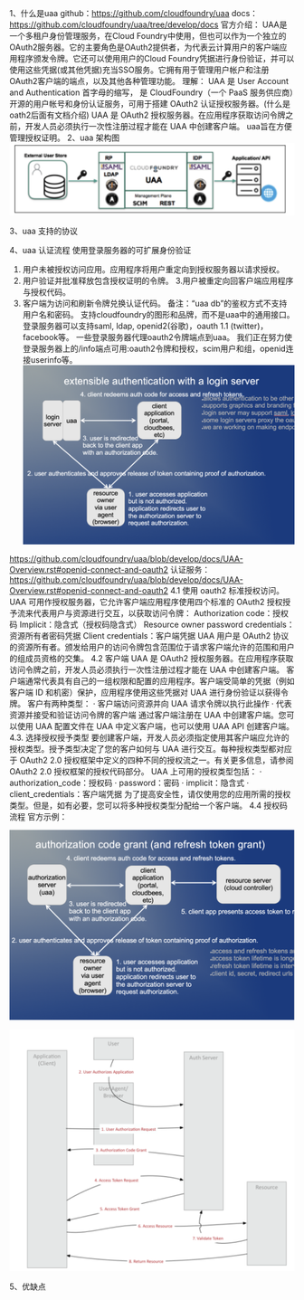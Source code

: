 1、什么是uaa
github：https://github.com/cloudfoundry/uaa
docs：https://github.com/cloudfoundry/uaa/tree/develop/docs
官方介绍：
UAA是一个多租户身份管理服务，在Cloud Foundry中使用，但也可以作为一个独立的OAuth2服务器。它的主要角色是OAuth2提供者，为代表云计算用户的客户端应用程序颁发令牌。它还可以使用用户的Cloud Foundry凭据进行身份验证，并可以使用这些凭据(或其他凭据)充当SSO服务。它拥有用于管理用户帐户和注册OAuth2客户端的端点，以及其他各种管理功能。
理解：
UAA 是 User Account and Authentication 首字母的缩写， 是 CloudFoundry（一个 PaaS 服务供应商）开源的用户帐号和身份认证服务，可用于搭建 OAuth2 认证授权服务器。(什么是oath2后面有文档介绍)
UAA 是 OAuth2 授权服务器。在应用程序获取访问令牌之前，开发人员必须执行一次性注册过程才能在 UAA 中创建客户端。
uaa旨在方便管理授权证明。
2、uaa 架构图
![img](https://github.com/zhangping3211/cloudevent/blob/main/img/uaa1.png)

3、uaa 支持的协议




4、uaa 认证流程
使用登录服务器的可扩展身份验证
1. 用户未被授权访问应用。应用程序将用户重定向到授权服务器以请求授权。
2. 用户验证并批准释放包含授权证明的令牌。
   3.用户被重定向回客户端应用程序与授权代码。
4. 客户端为访问和刷新令牌兑换认证代码。
   备注：“uaa db”的鉴权方式不支持用户名和密码。
   支持cloudfoundry的图形和品牌，而不是uaa中的通用接口。
   登录服务器可以支持saml, ldap, openid2(谷歌)，oauth 1.1 (twitter)， facebook等。
   一些登录服务器代理oauth2令牌端点到uaa。
   我们正在努力使登录服务器上的/info端点可用:oauth2令牌和授权，scim用户和组，openid连接userinfo等。
   ![img](https://github.com/zhangping3211/cloudevent/blob/main/img/uaa2.png)

https://github.com/cloudfoundry/uaa/blob/develop/docs/UAA-Overview.rst#openid-connect-and-oauth2
认证服务：https://github.com/cloudfoundry/uaa/blob/develop/docs/UAA-Overview.rst#openid-connect-and-oauth2
4.1 使用 oauth2 标准授权访问。
UAA 可用作授权服务器，它允许客户端应用程序使用四个标准的 OAuth2 授权授予流来代表用户与资源进行交互，以获取访问令牌：
Authorization code：授权码
Implicit：隐含式（授权码隐含式）
Resource owner password credentials：资源所有者密码凭据
Client credentials：客户端凭据
UAA 用户是 OAuth2 协议的资源所有者。颁发给用户的访问令牌包含范围位于请求客户端允许的范围和用户的组成员资格的交集。
4.2 客户端
UAA 是 OAuth2 授权服务器。在应用程序获取访问令牌之前，开发人员必须执行一次性注册过程才能在 UAA 中创建客户端。
客户端通常代表具有自己的一组权限和配置的应用程序。客户端受简单的凭据（例如客户端 ID 和机密）保护，应用程序使用这些凭据对 UAA 进行身份验证以获得令牌。
客户有两种类型：
·  客户端访问资源并向 UAA 请求令牌以执行此操作
·  代表资源并接受和验证访问令牌的客户端
通过客户端注册在 UAA 中创建客户端。您可以使用 UAA 配置文件在 UAA 中定义客户端，也可以使用 UAA API 创建客户端。
4.3. 选择授权授予类型
要创建客户端，开发人员必须指定使用其客户端应允许的授权类型。授予类型决定了您的客户如何与 UAA 进行交互。每种授权类型都对应于 OAuth2 2.0 授权框架中定义的四种不同的授权流之一。有关更多信息，请参阅 OAuth2 2.0 授权框架的授权代码部分。
UAA 上可用的授权类型包括：
· authorization_code：授权码
· password：密码
· implicit：隐含式
· client_credentials：客户端凭据
为了提高安全性，请仅使用您的应用所需的授权类型。但是，如有必要，您可以将多种授权类型分配给一个客户端。
4.4 授权码 流程
官方示例：

![img](https://github.com/zhangping3211/cloudevent/blob/main/img/uaa3.png)

![img](https://github.com/zhangping3211/cloudevent/blob/main/img/uaa4.png)

5、优缺点